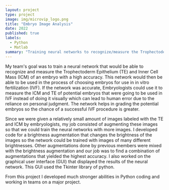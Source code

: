 ```yaml
---
layout: project
type: project
image: img/microvip_logo.png
title: "Embryo Image Analysis"
date: 2022
published: true
labels:
  - Python
  - Matlab
summary: "Training neural networks to recognize/measure the Trophectoderm Tpithelium and Inner Cell Mass sizes of embryos for use in in vitro fertilization."
---
```


My team's goal was to train a neural network that would be able to recognize and measure the Trophectoderm Epithelium (TE) and Inner Cell Mass (ICM) of an embryo with a high accuracy. This network would then be able to be used in the process of choosing embryos for use in in vitro fertilization (IVF). If the network was accurate, Embryologists could use it to measure the ICM and TE of potential embryos that were going to be used in IVF instead of doing it visually which can lead to human error due to the reliance on personal judgment. The network helps in grading the potential embryos so the chance of a successful IVF procedure is greater.

Since we were given a relatively small amount of images labeled with the TE and ICM by embryologists, my job consisted of augmenting these images so that we could train the neural networks with more images.  I developed code for a brightness augmentation that changes the brightness of the images so the network could be trained with images of many different brightnesses. Other augmentations done by previous members were mixed with the brightness augmentation and our job was to find a combination of augmentations that yielded the highest accuracy. I also worked on the graphical user interface (GUI) that displayed the results of the neural network. This GUI used the Tkinter library of python.

From this project I developed much stronger abilities in Python coding and working in teams on a major project.


